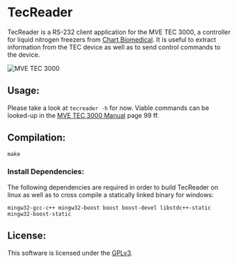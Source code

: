 TecReader
=========

TecReader is a RS-232 client application for the MVE TEC 3000, a controller for liquid nitrogen freezers from [Chart Biomedical]. It is useful to extract information from the TEC device as well as to send control commands to the device.

![MVE TEC 3000](http://german-cryo.de/assets/images/TEC3000.jpg)


Usage:
------

Please take a look at `tecreader -h` for now. Viable commands can be looked-up in the [MVE TEC 3000 Manual] page 99 ff.


Compilation:
------------

    make

### Install Dependencies:
The following dependencies are required in order to build TecReader on linux as well as to cross compile a statically linked binary for windows:

    mingw32-gcc-c++ mingw32-boost boost boost-devel libstdc++-static mingw32-boost-static


License:
--------

This software is licensed under the [GPLv3].


[Chart Biomedical]: http://www.chartbiomed.com
[MVE TEC 3000 Manual]: http://www.chartbiomed.com/getattachment/20d79734-5072-4ecf-8b50-f535ad2df4e8/.aspx
[GPLv3]: http://www.gnu.org/licenses/gpl-3.0.txt
